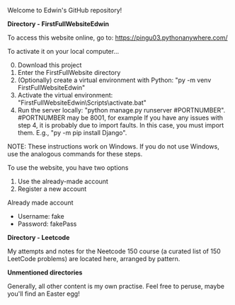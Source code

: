 Welcome to Edwin's GitHub repository!


**Directory - FirstFullWebsiteEdwin**

To access this website online, go to: https://pingu03.pythonanywhere.com/

To activate it on your local computer...

0. Download this project
1. Enter the FirstFullWebsite directory
2. (Optionally) create a virtual environment with Python: "py -m venv FirstFullWebsiteEdwin"
3. Activate the virtual environment: "FirstFullWebsiteEdwin\Scripts\activate.bat"
4. Run the server locally: "python manage.py runserver #PORTNUMBER". #PORTNUMBER may be 8001, for
example
If you have any issues with step 4, it is probably due to import faults. In this case, you must
import them. E.g., "py -m pip install Django".

NOTE: These instructions work on Windows. If you do not use Windows, use the analogous commands for these steps.

To use the website, you have two options
1. Use the already-made account
2. Register a new account

Already made account
- Username: fake
- Password: fakePass

**Directory - Leetcode**

My attempts and notes for the Neetcode 150 course (a curated list of 150 LeetCode problems) are located here, arranged by pattern. 

**Unmentioned directories**

Generally, all other content is my own practise. Feel free to peruse, maybe you'll find an Easter egg! 
